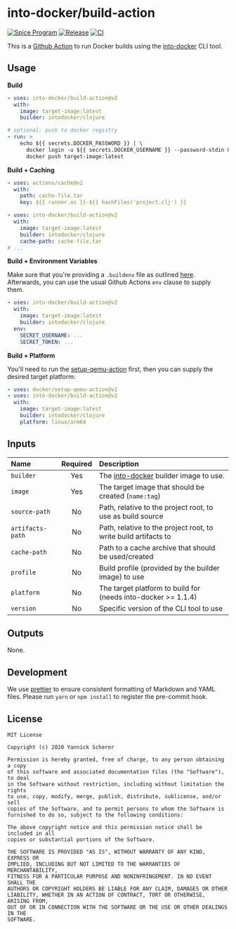 # into-docker/build-action

[![Spice Program](https://img.shields.io/badge/spice_program-sponsored-brightgreen.svg?logo=data%3Aimage%2Fpng%3Bbase64%2CiVBORw0KGgoAAAANSUhEUgAAAA4AAAAPCAMAAADjyg5GAAABqlBMVEUAAAAzmTM3pEn%2FSTGhVSY4ZD43STdOXk5lSGAyhz41iz8xkz2HUCWFFhTFFRUzZDvbIB00Zzoyfj9zlHY0ZzmMfY0ydT0zjj92l3qjeR3dNSkoZp4ykEAzjT8ylUBlgj0yiT0ymECkwKjWqAyjuqcghpUykD%2BUQCKoQyAHb%2BgylkAyl0EynkEzmkA0mUA3mj86oUg7oUo8n0k%2FS%2Bw%2Fo0xBnE5BpU9Br0ZKo1ZLmFZOjEhesGljuzllqW50tH14aS14qm17mX9%2Bx4GAgUCEx02JySqOvpSXvI%2BYvp2orqmpzeGrQh%2Bsr6yssa2ttK6v0bKxMBy01bm4zLu5yry7yb29x77BzMPCxsLEzMXFxsXGx8fI3PLJ08vKysrKy8rL2s3MzczOH8LR0dHW19bX19fZ2dna2trc3Nzd3d3d3t3f39%2FgtZTg4ODi4uLj4%2BPlGxLl5eXm5ubnRzPn5%2Bfo6Ojp6enqfmzq6urr6%2Bvt7e3t7u3uDwvugwbu7u7v6Obv8fDz8%2FP09PT2igP29vb4%2BPj6y376%2Bu%2F7%2Bfv9%2Ff39%2Fv3%2BkAH%2FAwf%2FtwD%2F9wCyh1KfAAAAKXRSTlMABQ4VGykqLjVCTVNgdXuHj5Kaq62vt77ExNPX2%2Bju8vX6%2Bvr7%2FP7%2B%2FiiUMfUAAADTSURBVAjXBcFRTsIwHAfgX%2FtvOyjdYDUsRkFjTIwkPvjiOTyX9%2FAIJt7BF570BopEdHOOstHS%2BX0s439RGwnfuB5gSFOZAgDqjQOBivtGkCc7j%2B2e8XNzefWSu%2BsZUD1QfoTq0y6mZsUSvIkRoGYnHu6Yc63pDCjiSNE2kYLdCUAWVmK4zsxzO%2BQQFxNs5b479NHXopkbWX9U3PAwWAVSY%2FpZf1udQ7rfUpQ1CzurDPpwo16Ff2cMWjuFHX9qCV0Y0Ok4Jvh63IABUNnktl%2B6sgP%2BARIxSrT%2FMhLlAAAAAElFTkSuQmCC)](https://spiceprogram.org)
[![Release](https://img.shields.io/github/v/release/into-docker/build-action?include_prereleases&sort=semver)](https://github.com/into-docker/build-action/releases/latest)
[![CI](https://github.com/into-docker/build-action/workflows/CI/badge.svg)](https://github.com/into-docker/build-action/actions?query=workflow%3ACI)

This is a [Github Action][gha] to run Docker builds using the [into-docker][]
CLI tool.

## Usage

**Build**

```yaml
- uses: into-docker/build-action@v2
  with:
    image: target-image:latest
    builder: intodocker/clojure

# optional: push to docker registry
- run: >
    echo ${{ secrets.DOCKER_PASSWORD }} | \
      docker login -u ${{ secrets.DOCKER_USERNAME }} --password-stdin && \
      docker push target-image:latest
```

**Build + Caching**

```yaml
- uses: actions/cache@v2
  with:
    path: cache-file.tar
    key: ${{ runner.os }}-${{ hashFiles('project.clj') }}

- uses: into-docker/build-action@v2
  with:
    image: target-image:latest
    builder: intodocker/clojure
    cache-path: cache-file.tar
# ...
```

**Build + Environment Variables**

Make sure that you're providing a `.buildenv` file as outlined [here][buildenv].
Afterwards, you can use the usual Github Actions `env` clause to supply them.

```yaml
- uses: into-docker/build-action@v2
  with:
    image: target-image:latest
    builder: intodocker/clojure
  env:
    SECRET_USERNAME: ...
    SECRET_TOKEN: ...
```

[buildenv]: https://github.com/into-docker/into-docker#secrets-experimental

**Build + Platform**

You'll need to run the [setup-qemu-action][] first, then you can supply the
desired target platform:

```yaml
- uses: docker/setup-qemu-action@v1
- uses: into-docker/build-action@v2
  with:
    image: target-image:latest
    builder: intodocker/clojure
    platform: linux/arm64
```

[setup-qemu-action]: https://github.com/docker/setup-qemu-action

## Inputs

| Name             | Required | Description                                                     |
| :--------------- | :------: | :-------------------------------------------------------------- |
| `builder`        |   Yes    | The [into-docker][] builder image to use.                       |
| `image`          |   Yes    | The target image that should be created (`name:tag`)            |
| `source-path`    |    No    | Path, relative to the project root, to use as build source      |
| `artifacts-path` |    No    | Path, relative to the project root, to write build artifacts to |
| `cache-path`     |    No    | Path to a cache archive that should be used/created             |
| `profile`        |    No    | Build profile (provided by the builder image) to use            |
| `platform`       |    No    | The target platform to build for (needs into-docker >= 1.1.4)   |
| `version`        |    No    | Specific version of the CLI tool to use                         |

## Outputs

None.

## Development

We use [prettier][] to ensure consistent formatting of Markdown and YAML files.
Please run `yarn` or `npm install` to register the pre-commit hook.

[gha]: https://help.github.com/en/actions
[into-docker]: https://github.com/into-docker/into-docker
[prettier]: https://prettier.io/

## License

```
MIT License

Copyright (c) 2020 Yannick Scherer

Permission is hereby granted, free of charge, to any person obtaining a copy
of this software and associated documentation files (the "Software"), to deal
in the Software without restriction, including without limitation the rights
to use, copy, modify, merge, publish, distribute, sublicense, and/or sell
copies of the Software, and to permit persons to whom the Software is
furnished to do so, subject to the following conditions:

The above copyright notice and this permission notice shall be included in all
copies or substantial portions of the Software.

THE SOFTWARE IS PROVIDED "AS IS", WITHOUT WARRANTY OF ANY KIND, EXPRESS OR
IMPLIED, INCLUDING BUT NOT LIMITED TO THE WARRANTIES OF MERCHANTABILITY,
FITNESS FOR A PARTICULAR PURPOSE AND NONINFRINGEMENT. IN NO EVENT SHALL THE
AUTHORS OR COPYRIGHT HOLDERS BE LIABLE FOR ANY CLAIM, DAMAGES OR OTHER
LIABILITY, WHETHER IN AN ACTION OF CONTRACT, TORT OR OTHERWISE, ARISING FROM,
OUT OF OR IN CONNECTION WITH THE SOFTWARE OR THE USE OR OTHER DEALINGS IN THE
SOFTWARE.
```
